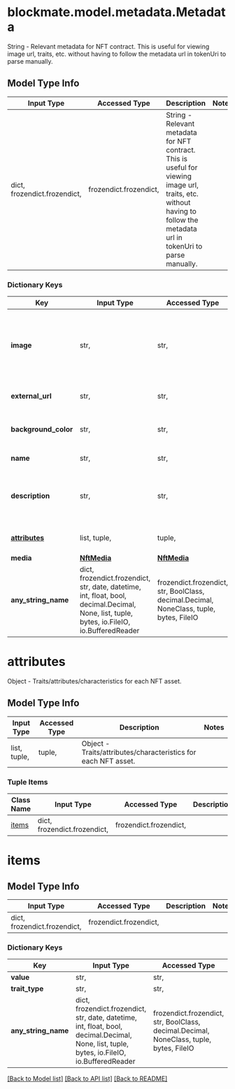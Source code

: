 # blockmate.model.metadata.Metadata

String - Relevant metadata for NFT contract. This is useful for viewing image url, traits, etc. without having to follow the metadata url in tokenUri to parse manually.

## Model Type Info
Input Type | Accessed Type | Description | Notes
------------ | ------------- | ------------- | -------------
dict, frozendict.frozendict,  | frozendict.frozendict,  | String - Relevant metadata for NFT contract. This is useful for viewing image url, traits, etc. without having to follow the metadata url in tokenUri to parse manually. | 

### Dictionary Keys
Key | Input Type | Accessed Type | Description | Notes
------------ | ------------- | ------------- | ------------- | -------------
**image** | str,  | str,  | String - URL to the NFT asset image. Can be standard URLs pointing to images on conventional servers, IPFS, or Arweave. Most types of images (SVGs, PNGs, JPEGs, etc.) are supported by NFT marketplaces. | [optional] 
**external_url** | str,  | str,  | String - The image URL that appears alongside the asset image on NFT platforms. | [optional] 
**background_color** | str,  | str,  | String - Background color of the NFT item. Usually must be defined as a six-character hexadecimal. | [optional] 
**name** | str,  | str,  | String - Name of the NFT asset. | [optional] 
**description** | str,  | str,  | String - Human-readable description of the NFT asset. (Markdown is supported/rendered on OpenSea and other NFT platforms) | [optional] 
**[attributes](#attributes)** | list, tuple,  | tuple,  | Object - Traits/attributes/characteristics for each NFT asset. | [optional] 
**media** | [**NftMedia**](NftMedia.md) | [**NftMedia**](NftMedia.md) |  | [optional] 
**any_string_name** | dict, frozendict.frozendict, str, date, datetime, int, float, bool, decimal.Decimal, None, list, tuple, bytes, io.FileIO, io.BufferedReader | frozendict.frozendict, str, BoolClass, decimal.Decimal, NoneClass, tuple, bytes, FileIO | any string name can be used but the value must be the correct type | [optional]

# attributes

Object - Traits/attributes/characteristics for each NFT asset.

## Model Type Info
Input Type | Accessed Type | Description | Notes
------------ | ------------- | ------------- | -------------
list, tuple,  | tuple,  | Object - Traits/attributes/characteristics for each NFT asset. | 

### Tuple Items
Class Name | Input Type | Accessed Type | Description | Notes
------------- | ------------- | ------------- | ------------- | -------------
[items](#items) | dict, frozendict.frozendict,  | frozendict.frozendict,  |  | 

# items

## Model Type Info
Input Type | Accessed Type | Description | Notes
------------ | ------------- | ------------- | -------------
dict, frozendict.frozendict,  | frozendict.frozendict,  |  | 

### Dictionary Keys
Key | Input Type | Accessed Type | Description | Notes
------------ | ------------- | ------------- | ------------- | -------------
**value** | str,  | str,  |  | [optional] 
**trait_type** | str,  | str,  |  | [optional] 
**any_string_name** | dict, frozendict.frozendict, str, date, datetime, int, float, bool, decimal.Decimal, None, list, tuple, bytes, io.FileIO, io.BufferedReader | frozendict.frozendict, str, BoolClass, decimal.Decimal, NoneClass, tuple, bytes, FileIO | any string name can be used but the value must be the correct type | [optional]

[[Back to Model list]](../../README.md#documentation-for-models) [[Back to API list]](../../README.md#documentation-for-api-endpoints) [[Back to README]](../../README.md)

